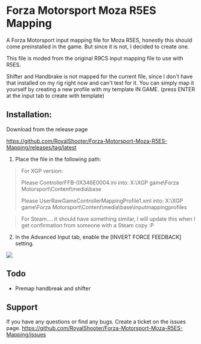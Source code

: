 # Forza Motorsport Moza R5ES Mapping

A Forza Motorsport input mapping file for Moza R5ES, honestly this should come preinstalled in the game. But since it is not, I decided to create one.

This file is moded from the original R9CS input mapping file to use with R5ES.

Shifter and Handbrake is not mapped for the current file, since I don't have that installed on my rig right now and can't test for it. You can simply map it yourself by creating a new profile with my template IN GAME. (press ENTER at the input tab to create with template)

## Installation:

Download from the release page

https://github.com/RoyalShooter/Forza-Motorsport-Moza-R5ES-Mapping/releases/tag/latest

1. Place the file in the following path:

> For XGP version:
> 
> Please ControllerFFB-0X346E0004.ini into:
> X:\XGP game\Forza Motorsport\Content\media\base
> 
> Please UserRawGameControllerMappingProfile1.xml into:
> X:\XGP game\Forza Motorsport\Content\media\base\inputmappingprofiles

> For Steam.... it should have something similar, I will update this when I get confirmation from someone with a Steam copy :P

2. In the Advanced Input tab, enable the [INVERT FORCE FEEDBACK] setting.

![](https://imgur.com/yZMwPn4.png)

## Todo

- Premap handbreak and shifter

## Support

If you have any questions or find any bugs. Create a ticket on the issues page.
https://github.com/RoyalShooter/Forza-Motorsport-Moza-R5ES-Mapping/issues
